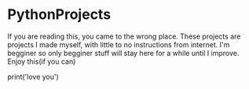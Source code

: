 # PythonProjects
If you are reading this, you came to the wrong place.
These projects are projects I made myself, with little to no instructions from internet.
I'm begginer so only begginer stuff will stay here for a while until I improve.
Enjoy this(if you can)





print('love you')

